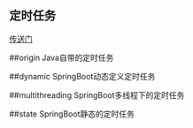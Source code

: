 ## 定时任务
[传送门](https://www.carlme.com/springboot/2019/05/27/springboot-scheduled.html)

##origin
Java自带的定时任务

##dynamic
SpringBoot动态定义定时任务

##multithreading
SpringBoot多线程下的定时任务

##state
SpringBoot静态的定时任务